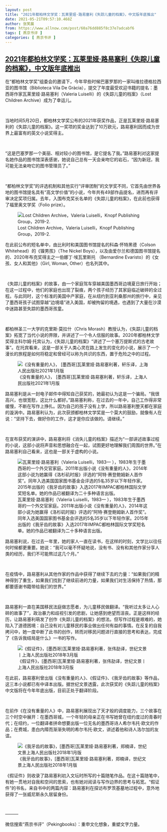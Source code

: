 ```yaml
---
layout: post
title: "2021年都柏林文学奖：瓦莱里娅·路易塞利《失踪儿童的档案》，中文版年底推出"
date: 2021-05-21T09:57:10.468Z
author: 张笑晨
from: https://www.allnow.com/post/60a76dd885f8c37e7adcabf6
tags: [ 燕京书评 ]
categories: [ 燕京书评 ]
---
```

<!--NaN-->
[2021年都柏林文学奖：瓦莱里娅·路易塞利《失踪儿童的档案》，中文版年底推出](https://www.allnow.com/post/60a76dd885f8c37e7adcabf6)
------

<div>
<p>在“都柏林文学奖”组委会的邀请下，今年早些时候巴塞罗那的一家叫维拉德格拉西亚的图书馆（Biblioteca Vila De Gràcia），提交了年度最受欢迎书籍的提名：墨西哥作家瓦莱里娅·路易塞利（Valeria Luiselli）的《失踪儿童的档案》（Lost Children Archive）成为了幸运儿。</p><p> </p><p>当地时间5月20日，都柏林文学奖公布的2021年获奖作品，正是瓦莱里娅·路易塞利的《失踪儿童的档案》。这一奖项的奖金达到了10万欧元，路易塞利因而成为世界上最富有的英文小说奖得主。</p><p> </p><p>“这是巴塞罗那一个美丽、相对较小的图书馆，是它提名了我。”路易塞利对这家提名她作品的图书馆深表感谢，她说自己总有一天会亲吻它的岩石，“因为新冠，我可能无法亲吻它的图书管理员了。”</p><p> </p><p>“都柏林文学奖”的评选机制和其他实行“评审团制”的文学奖不同，它首先由世界各地的图书馆提名具有“高文学价值”的小说，今年共有49部作品提名，进而再有评审决定奖项归属。去年，入围布克奖长名单的《失踪儿童的档案》，在此前也获得了福里奥文学奖（Folio prize）。</p><figure class="image-box dls-image-block dls-media-image"><img data-id="60a76e5aab4ffd0cef1c46b9" src="https://img.allhistory.com/now/2021-05-21/60a76e579c232e04ae3f1c16+L.png" alt="Lost Children Archive，Valeria Luiselli，Knopf Publishing Group，2019-2." ; referrerpolicy="no-referrer"><figcaption class="dls-image-capture">Lost Children Archive，Valeria Luiselli，Knopf Publishing Group，2019-2.</figcaption></figure><p>在此前公布的短名单中，由比利时和美国图书馆提名的科森·怀特黑德（Colson Whitehead）的《镍男孩》（The Nickel Boys），以及由爱尔兰和德国图书馆提名的、2020年布克奖得主之一伯娜丁·埃瓦里斯托 （Bernardine Evaristo）的《女孩、女人和其他》（Girl, Woman, Other）也名列其中。</p><p> </p><p>《失踪儿童的档案》的故事，由一个家庭驾车穿越美国墨西哥边境夏日旅行开始；在这一过程中，他们的家庭也出现了裂痕，两个孩子经历了其家庭临近破碎的全过程。与此同时，这个标准的美国中产家庭，在从纽约到亚利桑那州的旅行中，亲见了墨西哥孩子试图穿越“边境墙”进入美国，却被拘留的境遇，也遇到了大量在沙漠中迷路甚至失踪的墨西哥孩童。</p><p> </p><p>都柏林圣三一大学的克里斯·莫拉什（Chris Morash）教授认为，《失踪儿童的档案》拓宽了当代小说的界限，并讲述了一个令人信服的故事。2020年都柏林文学奖得主科尔姆·托宾认为，《失踪儿童的档案》“讲述了一个塞万提斯式的古老故事”。在托宾看来，这是一部关于人类心灵在路上发生的变化的小说，展示了一个漫长的旅程是如何将稳定和曾经可以称为共识的东西，置于危险之中的过程。</p><figure class="image-box dls-image-block dls-media-image"><img data-id="60a76ec6ab4ffd0cef1c46ba" src="https://img.allhistory.com/now/2021-05-21/60a76ec54cd55d1f8948d8c0+L.png" alt="《没有重量的人》， [墨西哥]瓦莱里娅·路易塞利著，轩乐译，上海人民出版社2021年1月版" ; referrerpolicy="no-referrer"><figcaption class="dls-image-capture">《没有重量的人》， [墨西哥]瓦莱里娅·路易塞利著，轩乐译，上海人民出版社2021年1月版</figcaption></figure><p>路易塞利是从一封电子邮件中得知自己获奖的，她最初认为这是一个骗局。“我很高兴，也很宽慰，这比什么都好。”路易塞利称，在过去的一年中，自己工作得非常缓慢，不断在写作上挣扎。因为自己的孩子没有上学，所以路易塞利整天都在家庭的漩涡中。路易塞利认为，此次获颁都柏林文学奖是一个莫大的鼓励，就像有人在说：“坚持下去，做好你的工作，这才是你应该做的。请继续。”</p><p> </p><p>在宣布获奖的演讲中，路易塞利将《消失儿童的档案》描述为“一部讲述故事过程的小说，这部小说将声音和思想融合在一起，试图更好地理解我们周围的世界。”在路易塞利自己看来，这也是一部关于虚构的小说。</p><figure class="image-box dls-image-block dls-media-image"><img data-id="60a76febab4ffd0cef1c46bd" src="https://img.allhistory.com/now/2021-05-21/60a76fe99c232e04ae3f1c1e+L.png" alt="瓦莱里娅·路易塞利（Valeria Luiselli，1983— ），1983年生于墨西哥的一个外交官家庭。2011年出版小说《没有重量的人》，2014年这部小说为她赢得《洛杉矶时报》评选的“阿特·赛登鲍姆新人首作奖”。同年入选美国国家图书基金会评选的5名35岁以下年轻作家。2015年出版的《我牙齿的故事》入选2017年IMPAC都柏林国际文学奖短名单。她的作品已被翻译为二十多种语言出版。" ; referrerpolicy="no-referrer"><figcaption class="dls-image-capture">瓦莱里娅·路易塞利（Valeria Luiselli，1983— ），1983年生于墨西哥的一个外交官家庭。2011年出版小说《没有重量的人》，2014年这部小说为她赢得《洛杉矶时报》评选的“阿特·赛登鲍姆新人首作奖”。同年入选美国国家图书基金会评选的5名35岁以下年轻作家。2015年出版的《我牙齿的故事》入选2017年IMPAC都柏林国际文学奖短名单。她的作品已被翻译为二十多种语言出版。</figcaption></figure><p>路易塞利说，在过去一年里，她的家人一直在读书，在这样的时刻，文学比以往任何时候都更重要。她说：“我可以毫不怀疑地说，没有书、没有和其他作家分享人类的经历，我们不可能熬过这几个月。”</p><p> </p><p>在疫情中，路易塞利从其他作家的作品中获得了继续下去的力量：“如果我们的精神得到了重生，如果我们找到了继续前进的力量，如果我们对生活保持了热情，那都要感谢书籍带给我们的世界。”</p><p> </p><p>路易塞利一直在美国移民法庭做志愿者，为儿童移民做翻译。“我听过太多让人心碎的故事了”，政治暴力和歧视引发的悲剧，让她感到绝望而沮丧。正是这样的经历，让路易塞利萌发了创作《失踪儿童的档案》的想法。但写作过程是艰难的，她陷入了道德困境：自己没有对儿童移民的事业做出任何有益的事情。在反复的自我拷问中，她一度中断了此书的创作，转而对移民问题进行直接的思考和表达，完成了《告诉我结局是什么》一书的写作。</p><figure class="image-box dls-image-block dls-media-image"><img data-id="60a76fa7ab4ffd0cef1c46bb" src="https://img.allhistory.com/now/2021-05-21/60a76fa54cd55d1f8948d8c6+L.png" alt="《假证件》，[墨西哥]瓦莱里娅·路易塞利著，张伟劼译，世纪文景丨上海人民出版社2018年3月版" ; referrerpolicy="no-referrer"><figcaption class="dls-image-capture">《假证件》，[墨西哥]瓦莱里娅·路易塞利著，张伟劼译，世纪文景丨上海人民出版社2018年3月版</figcaption></figure><p>在此前，路易塞利曾出版《没有重量的人》、《假证件》、《我牙齿的故事》等作品，这三本小说都已有中译本出版。据世纪文景透露，此次获奖的《失踪儿童的档案》中文版将在今年年底出版，目前正处于翻译阶段。</p><p> </p><p>在前作《在没有重量的人》中，路易塞利展现出了天才般的调度能力，三个故事在三个时空中展开：在墨西哥城，一个年轻的母亲正在书写她曾在纽约度过的青春时代；在纽约，一位翻译者拼命想要出版一位无名的墨西哥诗人希尔韦托·欧文的作品；在费城，患白内障而渐渐失明的希尔韦托·欧文，讲述着他和诗人洛尔加的友谊。</p><figure class="image-box dls-image-block dls-media-image"><img data-id="60a76fd3ab4ffd0cef1c46bc" src="https://img.allhistory.com/now/2021-05-21/60a76fd14cd55d1f8948d8c7+L.png" alt="《我牙齿的故事》，[墨西哥]瓦莱里娅·路易塞利著，郑楠译，世纪文景上海人民出版社2018年1月版" ; referrerpolicy="no-referrer"><figcaption class="dls-image-capture">《我牙齿的故事》，[墨西哥]瓦莱里娅·路易塞利著，郑楠译，世纪文景上海人民出版社2018年1月版</figcaption></figure><p>《假证件》则收录了路易塞利初入文坛时所写的十篇随笔作品。在这十篇随笔中，有她一贯地对自我和空间的思索，也有她对阅读与写作边界的思考与拓宽。“假证件”的书名，来自书中的两篇内容：路易塞利在探访布罗茨基墓地过程中，意外地获得了一张威尼斯永久居留身份。</p><p> </p><p>———</p><p>微信搜索“燕京书评”（Pekingbooks）：重申文化想象，重塑文字力量。</p>
</div>
